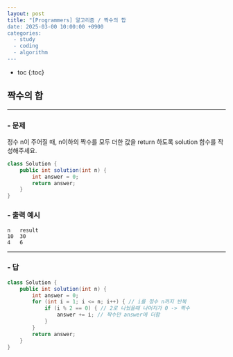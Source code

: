 ```yaml
---
layout: post
title: "[Programmers] 알고리즘 / 짝수의 합
date: 2025-03-00 10:00:00 +0900
categories: 
  - study
  - coding
  - algorithm
---
```


* toc
{:toc}

## 짝수의 합

---

### - 문제

정수 n이 주어질 때, n이하의 짝수를 모두 더한 값을 return 하도록 solution 함수를 작성해주세요.

```java
class Solution {
    public int solution(int n) {
        int answer = 0;
        return answer;
    }
}
```

### - 출력 예시

```
n	result
10	30
4	6
```

<!-- >  -->

---

### - 답

```java
class Solution {
    public int solution(int n) {
        int answer = 0;
        for (int i = 1; i <= n; i++) { // i를 정수 n까지 반복
            if (i % 2 == 0) { // 2로 나눴을때 나머지가 0 -> 짝수
                answer += i; // 짝수만 answer에 더함
            }
        }
        return answer;
    }
}
```

<!--  -->
